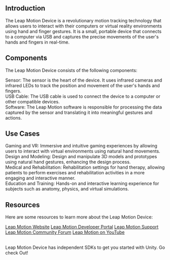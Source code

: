 ## Introduction
The Leap Motion Device is a revolutionary motion tracking technology that allows users to interact with their computers or virtual reality environments using hand and finger gestures. It is a small, portable device that connects to a computer via USB and captures the precise movements of the user's hands and fingers in real-time.

## Components
The Leap Motion Device consists of the following components:<br>

Sensor: The sensor is the heart of the device. It uses infrared cameras and infrared LEDs to track the position and movement of the user's hands and fingers.<br>
USB Cable: The USB cable is used to connect the device to a computer or other compatible devices.<br>
Software: The Leap Motion software is responsible for processing the data captured by the sensor and translating it into meaningful gestures and actions.<br>

## Use Cases

Gaming and VR: Immersive and intuitive gaming experiences by allowing users to interact with virtual environments using natural hand movements.<br>
Design and Modeling: Design and manipulate 3D models and prototypes using natural hand gestures, enhancing the design process.<br>
Medical and Rehabilitation: Rehabilitation settings for hand therapy, allowing patients to perform exercises and rehabilitation activities in a more engaging and interactive manner.<br>
Education and Training: Hands-on and interactive learning experience for subjects such as anatomy, physics, and virtual simulations.<br>

## Resources
Here are some resources to learn more about the Leap Motion Device:

[Leap Motion Website](https://www.leapmotion.com)
[Leap Motion Developer Portal](https://developer.leapmotion.com)
[Leap Motion Support](https://support.leapmotion.com)
[Leap Motion Community Forum](https://forums.leapmotion.com)
[Leap Motion on YouTube](https://www.youtube.com/user/leapmotion3d)

<br>
Leap Motion Device has independent SDKs to get you started with Unity. Go check Out!